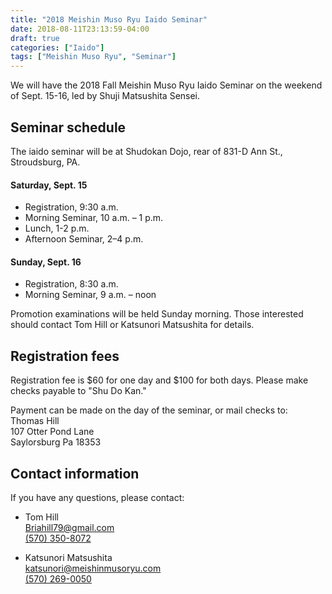 ```yaml
---
title: "2018 Meishin Muso Ryu Iaido Seminar"
date: 2018-08-11T23:13:59-04:00
draft: true
categories: ["Iaido"]
tags: ["Meishin Muso Ryu", "Seminar"]
---
```


We will have the 2018 Fall Meishin Muso Ryu Iaido Seminar on the weekend of Sept. 15-16, led by Shuji Matsushita Sensei.

<!--more-->
## Seminar schedule

The iaido seminar will be at Shudokan Dojo, rear of 831-D Ann St., Stroudsburg, PA.

#### Saturday, Sept. 15

* Registration, 9:30 a.m.
* Morning Seminar, 10 a.m. &ndash; 1 p.m.
* Lunch, 1-2 p.m.
* Afternoon Seminar, 2&ndash;4 p.m.

#### Sunday, Sept. 16

* Registration, 8:30 a.m.
* Morning Seminar, 9 a.m. &ndash; noon

Promotion examinations will be held Sunday morning. Those interested should contact Tom Hill or Katsunori Matsushita for details. 

## Registration fees
Registration fee is $60 for one day and $100 for both days. Please make checks payable to "Shu Do Kan."

Payment can be made on the day of the seminar, or mail checks to: 
<br>Thomas Hill
<br>107 Otter Pond Lane
<br>Saylorsburg Pa 18353

## Contact information
If you have any questions, please contact:

* Tom Hill
<br><a href="mailto:Briahill79@gmail.com">Briahill79@gmail.com</a>
<br><a href="tel:+1-570-350-8072">(570) 350-8072</a>

* Katsunori Matsushita
<br><a href="mailto:katsunori@meishinmusoryu.com">katsunori@meishinmusoryu.com</a> <br><a href="tel:+1-570-269-0050">(570) 269-0050</a>